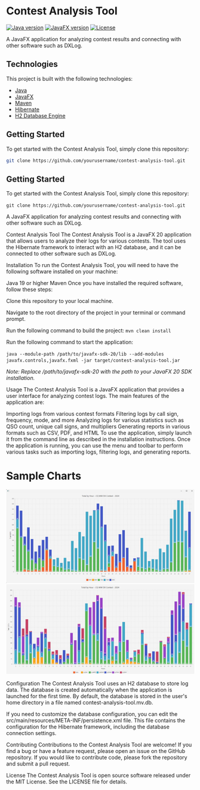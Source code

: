 # Contest Analysis Tool

[![Java version](https://img.shields.io/badge/java-19-blue)](https://java.com)
[![JavaFX version](https://img.shields.io/badge/javafx-20-blue)](https://openjfx.io)
[![License](https://img.shields.io/badge/license-MIT-blue)](https://github.com/yourusername/contest-analysis-tool/blob/main/LICENSE)

A JavaFX application for analyzing contest results and connecting with other software such as DXLog.

## Technologies

This project is built with the following technologies:

- [Java](https://java.com)
- [JavaFX](https://openjfx.io)
- [Maven](https://maven.apache.org/)
- [Hibernate](https://hibernate.org/)
- [H2 Database Engine](https://www.h2database.com/)

## Getting Started

To get started with the Contest Analysis Tool, simply clone this repository:

```bash
git clone https://github.com/yourusername/contest-analysis-tool.git
```
## Getting Started

To get started with the Contest Analysis Tool, simply clone this repository:


`git clone https://github.com/yourusername/contest-analysis-tool.git`


A JavaFX application for analyzing contest results and connecting with other software such as DXLog.

Contest Analysis Tool
The Contest Analysis Tool is a JavaFX 20 application that allows users to analyze their logs for various contests. The tool uses the Hibernate framework to interact with an H2 database, and it can be connected to other software such as DXLog.

Installation
To run the Contest Analysis Tool, you will need to have the following software installed on your machine:

Java 19 or higher
Maven
Once you have installed the required software, follow these steps:

Clone this repository to your local machine.

Navigate to the root directory of the project in your terminal or command prompt.

Run the following command to build the project:
`mvn clean install`

Run the following command to start the application:

`java --module-path /path/to/javafx-sdk-20/lib --add-modules javafx.controls,javafx.fxml -jar target/contest-analysis-tool.jar
`

_Note: Replace /path/to/javafx-sdk-20 with the path to your JavaFX 20 SDK installation._

Usage
The Contest Analysis Tool is a JavaFX application that provides a user interface for analyzing contest logs. The main features of the application are:

Importing logs from various contest formats
Filtering logs by call sign, frequency, mode, and more
Analyzing logs for various statistics such as QSO count, unique call signs, and multipliers
Generating reports in various formats such as CSV, PDF, and HTML
To use the application, simply launch it from the command line as described in the installation instructions. Once the application is running, you can use the menu and toolbar to perform various tasks such as importing logs, filtering logs, and generating reports.

<H1>Sample Charts</H1>

<img src="images/totalByHourAndBand.png" alt="Chart" />

<img src="images/totalByHourAndOp.png" alt="Chart" />


Configuration
The Contest Analysis Tool uses an H2 database to store log data. The database is created automatically when the application is launched for the first time. By default, the database is stored in the user's home directory in a file named contest-analysis-tool.mv.db.

If you need to customize the database configuration, you can edit the src/main/resources/META-INF/persistence.xml file. This file contains the configuration for the Hibernate framework, including the database connection settings.

Contributing
Contributions to the Contest Analysis Tool are welcome! If you find a bug or have a feature request, please open an issue on the GitHub repository. If you would like to contribute code, please fork the repository and submit a pull request.

License
The Contest Analysis Tool is open source software released under the MIT License. See the LICENSE file for details.